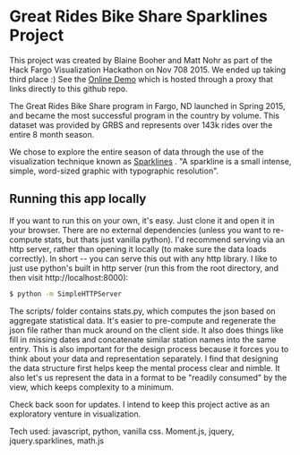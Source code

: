 # Great Rides Bike Share Sparklines Project

This project was created by Blaine Booher and Matt Nohr as part of the Hack Fargo Visualization Hackathon on Nov 708 2015. We ended up taking third place :)
See the [Online Demo](https://rawgit.com/booherbg/greatrides-sparklines/master/index.html) which is hosted through a proxy that links directly to this github repo.

The Great Rides Bike Share program in Fargo, ND launched in Spring 2015, and became the most successful program 
in the country by volume. This dataset was provided by GRBS and represents over 143k rides over the entire 8 month season.

We chose to explore the entire season of data through the use of the visualization technique known as [Sparklines](http://www.edwardtufte.com/bboard/q-and-a-fetch-msg?msg_id=0001OR&topic_id=1)
. "A sparkline is a small intense, simple, word-sized graphic with typographic resolution".

Running this app locally
------------------------
If you want to run this on your own, it's easy. Just clone it and open it in your browser. There are no external dependencies (unless you want to re-compute stats, but thats just vanilla python). 
I'd recommend serving via an http server, rather than opening it locally (to make sure the data loads correctly). In short -- you can serve this out with any http library. I like to just use python's built in http server (run this from the root directory, and then visit http://localhost:8000):

``` bash
$ python -m SimpleHTTPServer
```

The scripts/ folder contains stats.py, which computes the json based on aggregate statistical data. It's easier to pre-compute and regenerate the json file rather than muck around on the client side. It also does things like fill in missing dates and concatenate similar station names into the same entry. This is also important for the design process because it forces you to think about your data and 
representation separately. I find that designing the data structure first helps keep the mental process clear and nimble. It also
let's us represent the data in a format to be "readily consumed" by the view, which keeps complexity to a minimum.

Check back soon for updates. I intend to keep this project active as an exploratory venture in visualization.

Tech used: javascript, python, vanilla css. Moment.js, jquery, jquery.sparklines, math.js
